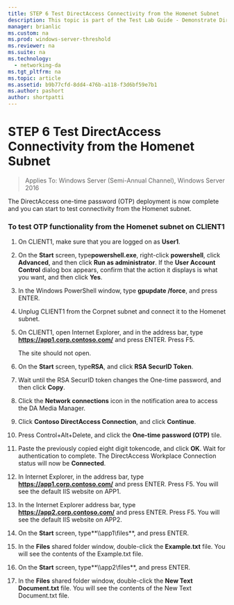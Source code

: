 ```yaml
---
title: STEP 6 Test DirectAccess Connectivity from the Homenet Subnet
description: This topic is part of the Test Lab Guide - Demonstrate DirectAccess with OTP Authentication and RSA SecurID for Windows Server 2016
manager: brianlic
ms.custom: na
ms.prod: windows-server-threshold
ms.reviewer: na
ms.suite: na
ms.technology: 
  - networking-da
ms.tgt_pltfrm: na
ms.topic: article
ms.assetid: b9b77cfd-8dd4-476b-a118-f3d6bf59e7b1
ms.author: pashort
author: shortpatti
---
```

# STEP 6 Test DirectAccess Connectivity from the Homenet Subnet

>Applies To: Windows Server (Semi-Annual Channel), Windows Server 2016

The DirectAccess one-time password (OTP) deployment is now complete and you can start to test connectivity from the Homenet subnet.  
  
### To test OTP functionality from the Homenet subnet on CLIENT1  
  
1.  On CLIENT1, make sure that you are logged on as **User1**.  
  
2.  On the **Start** screen, type**powershell.exe**, right-click **powershell**, click **Advanced**, and then click **Run as administrator**. If the **User Account Control** dialog box appears, confirm that the action it displays is what you want, and then click **Yes**.  
  
3.  In the Windows PowerShell window, type **gpupdate /force**, and press ENTER.  
  
4.  Unplug CLIENT1 from the Corpnet subnet and connect it to the Homenet subnet.  
  
5.  On CLIENT1, open Internet Explorer, and in the address bar, type **https://app1.corp.contoso.com/** and press ENTER. Press F5.  
  
    The site should not open.  
  
6.  On the **Start** screen, type**RSA**, and click **RSA SecurID Token**.  
  
7.  Wait until the RSA SecurID token changes the One-time password, and then click **Copy**.  
  
8.  Click the **Network connections** icon in the notification area to access the DA Media Manager.  
  
9. Click **Contoso DirectAccess Connection**, and click **Continue**.  
  
10. Press Control+Alt+Delete, and click the **One-time password (OTP)** tile.  
  
11. Paste the previously copied eight digit tokencode, and click **OK**. Wait for authentication to complete. The DirectAccess Workplace Connection status will now be **Connected**.  
  
12. In Internet Explorer, in the address bar, type **https://app1.corp.contoso.com/** and press ENTER. Press F5. You will see the default IIS website on APP1.  
  
13. In the Internet Explorer address bar, type **https://app2.corp.contoso.com/** and press ENTER. Press F5. You will see the default IIS website on APP2.  
  
14. On the **Start** screen, type**\\\app1\files**, and press ENTER.  
  
15. In the **Files** shared folder window, double-click the **Example.txt** file. You will see the contents of the Example.txt file.  
  
16. On the **Start** screen, type**\\\app2\files**, and press ENTER.  
  
17. In the **Files** shared folder window, double-click the **New Text Document.txt** file. You will see the contents of the New Text Document.txt file.  
  


